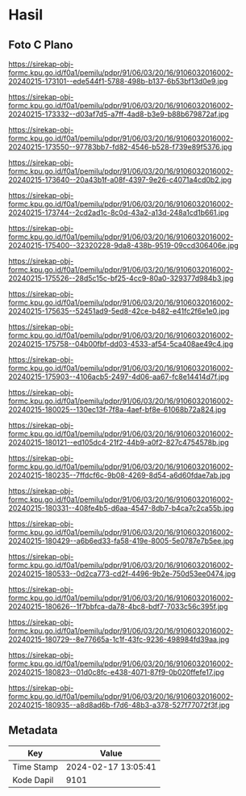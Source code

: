 # Hasil

## Foto C Plano

https://sirekap-obj-formc.kpu.go.id/f0a1/pemilu/pdpr/91/06/03/20/16/9106032016002-20240215-173101--ede544f1-5788-498b-b137-6b53bf13d0e9.jpg

https://sirekap-obj-formc.kpu.go.id/f0a1/pemilu/pdpr/91/06/03/20/16/9106032016002-20240215-173332--d03af7d5-a7ff-4ad8-b3e9-b88b679872af.jpg

https://sirekap-obj-formc.kpu.go.id/f0a1/pemilu/pdpr/91/06/03/20/16/9106032016002-20240215-173550--97783bb7-fd82-4546-b528-f739e89f5376.jpg

https://sirekap-obj-formc.kpu.go.id/f0a1/pemilu/pdpr/91/06/03/20/16/9106032016002-20240215-173640--20a43b1f-a08f-4397-9e26-c4071a4cd0b2.jpg

https://sirekap-obj-formc.kpu.go.id/f0a1/pemilu/pdpr/91/06/03/20/16/9106032016002-20240215-173744--2cd2ad1c-8c0d-43a2-a13d-248a1cd1b661.jpg

https://sirekap-obj-formc.kpu.go.id/f0a1/pemilu/pdpr/91/06/03/20/16/9106032016002-20240215-175400--32320228-9da8-438b-9519-09ccd306406e.jpg

https://sirekap-obj-formc.kpu.go.id/f0a1/pemilu/pdpr/91/06/03/20/16/9106032016002-20240215-175526--28d5c15c-bf25-4cc9-80a0-329377d984b3.jpg

https://sirekap-obj-formc.kpu.go.id/f0a1/pemilu/pdpr/91/06/03/20/16/9106032016002-20240215-175635--52451ad9-5ed8-42ce-b482-e41fc2f6e1e0.jpg

https://sirekap-obj-formc.kpu.go.id/f0a1/pemilu/pdpr/91/06/03/20/16/9106032016002-20240215-175758--04b00fbf-dd03-4533-af54-5ca408ae49c4.jpg

https://sirekap-obj-formc.kpu.go.id/f0a1/pemilu/pdpr/91/06/03/20/16/9106032016002-20240215-175903--4106acb5-2497-4d06-aa67-fc8e14414d7f.jpg

https://sirekap-obj-formc.kpu.go.id/f0a1/pemilu/pdpr/91/06/03/20/16/9106032016002-20240215-180025--130ec13f-7f8a-4aef-bf8e-61068b72a824.jpg

https://sirekap-obj-formc.kpu.go.id/f0a1/pemilu/pdpr/91/06/03/20/16/9106032016002-20240215-180121--ed105dc4-21f2-44b9-a0f2-827c4754578b.jpg

https://sirekap-obj-formc.kpu.go.id/f0a1/pemilu/pdpr/91/06/03/20/16/9106032016002-20240215-180235--7ffdcf6c-9b08-4269-8d54-a6d60fdae7ab.jpg

https://sirekap-obj-formc.kpu.go.id/f0a1/pemilu/pdpr/91/06/03/20/16/9106032016002-20240215-180331--408fe4b5-d6aa-4547-8db7-b4ca7c2ca55b.jpg

https://sirekap-obj-formc.kpu.go.id/f0a1/pemilu/pdpr/91/06/03/20/16/9106032016002-20240215-180429--a6b6ed33-fa58-419e-8005-5e0787e7b5ee.jpg

https://sirekap-obj-formc.kpu.go.id/f0a1/pemilu/pdpr/91/06/03/20/16/9106032016002-20240215-180533--0d2ca773-cd2f-4496-9b2e-750d53ee0474.jpg

https://sirekap-obj-formc.kpu.go.id/f0a1/pemilu/pdpr/91/06/03/20/16/9106032016002-20240215-180626--1f7bbfca-da78-4bc8-bdf7-7033c56c395f.jpg

https://sirekap-obj-formc.kpu.go.id/f0a1/pemilu/pdpr/91/06/03/20/16/9106032016002-20240215-180729--8e77665a-1c1f-43fc-9236-498984fd39aa.jpg

https://sirekap-obj-formc.kpu.go.id/f0a1/pemilu/pdpr/91/06/03/20/16/9106032016002-20240215-180823--01d0c8fc-e438-4071-87f9-0b020ffefe17.jpg

https://sirekap-obj-formc.kpu.go.id/f0a1/pemilu/pdpr/91/06/03/20/16/9106032016002-20240215-180935--a8d8ad6b-f7d6-48b3-a378-527f77072f3f.jpg


## Metadata

| Key        | Value               |
| ---------- | ------------------- |
| Time Stamp | 2024-02-17 13:05:41 |
| Kode Dapil | 9101                |



